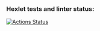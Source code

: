 ### Hexlet tests and linter status:
[![Actions Status](https://github.com/alek-pol/rails-project-lvl2/workflows/hexlet-check/badge.svg)](https://github.com/alek-pol/rails-project-lvl2/actions)